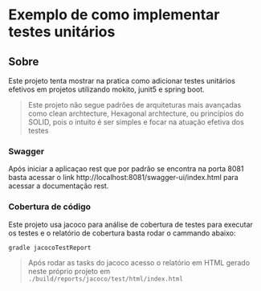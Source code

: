 # Exemplo de como implementar testes unitários

## Sobre 

Este projeto tenta mostrar na pratica como adicionar testes unitários efetivos em projetos utilizando mokito, junit5  e spring boot.

> Este projeto não segue padrões de arquiteturas mais avançadas como clean archtecture, Hexagonal archtecture, ou princípios do SOLID, pois o intuito é ser simples e focar na atuação efetiva dos testes

### Swagger
Após iniciar a aplicaçao rest que por padrão se encontra na porta 8081 basta acessar o link http://localhost:8081/swagger-ui/index.html para acessar a documentação rest.



### Cobertura de código
Este projeto usa jacoco para análise de cobertura de testes para executar os testes e o relatório de cobertura basta rodar o cammando abaixo:

```bash
gradle jacocoTestReport
```

> Após rodar as tasks do jacoco acesso o relatório em HTML gerado neste próprio projeto em  `./build/reports/jacoco/test/html/index.html`

